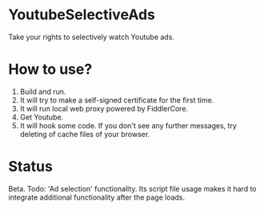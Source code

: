 # YoutubeSelectiveAds
Take your rights to selectively watch Youtube ads.
# How to use?
1. Build and run.
2. It will try to make a self-signed certificate for the first time.
3. It will run local web proxy powered by FiddlerCore.
4. Get Youtube.
5. It will hook some code. If you don't see any further messages, try deleting of cache files of your browser.

# Status
Beta. Todo: 'Ad selection' functionality. Its script file usage makes it hard to integrate additional functionality after the page loads.
